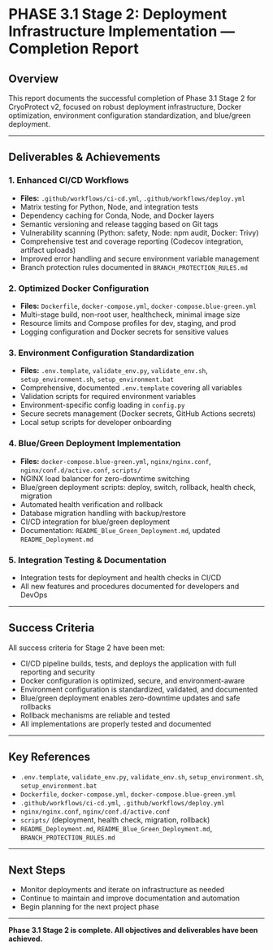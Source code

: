 # PHASE 3.1 Stage 2: Deployment Infrastructure Implementation — Completion Report

## Overview

This report documents the successful completion of Phase 3.1 Stage 2 for CryoProtect v2, focused on robust deployment infrastructure, Docker optimization, environment configuration standardization, and blue/green deployment.

---

## Deliverables & Achievements

### 1. Enhanced CI/CD Workflows
- **Files:** `.github/workflows/ci-cd.yml`, `.github/workflows/deploy.yml`
- Matrix testing for Python, Node, and integration tests
- Dependency caching for Conda, Node, and Docker layers
- Semantic versioning and release tagging based on Git tags
- Vulnerability scanning (Python: safety, Node: npm audit, Docker: Trivy)
- Comprehensive test and coverage reporting (Codecov integration, artifact uploads)
- Improved error handling and secure environment variable management
- Branch protection rules documented in `BRANCH_PROTECTION_RULES.md`

### 2. Optimized Docker Configuration
- **Files:** `Dockerfile`, `docker-compose.yml`, `docker-compose.blue-green.yml`
- Multi-stage build, non-root user, healthcheck, minimal image size
- Resource limits and Compose profiles for dev, staging, and prod
- Logging configuration and Docker secrets for sensitive values

### 3. Environment Configuration Standardization
- **Files:** `.env.template`, `validate_env.py`, `validate_env.sh`, `setup_environment.sh`, `setup_environment.bat`
- Comprehensive, documented `.env.template` covering all variables
- Validation scripts for required environment variables
- Environment-specific config loading in `config.py`
- Secure secrets management (Docker secrets, GitHub Actions secrets)
- Local setup scripts for developer onboarding

### 4. Blue/Green Deployment Implementation
- **Files:** `docker-compose.blue-green.yml`, `nginx/nginx.conf`, `nginx/conf.d/active.conf`, `scripts/`
- NGINX load balancer for zero-downtime switching
- Blue/green deployment scripts: deploy, switch, rollback, health check, migration
- Automated health verification and rollback
- Database migration handling with backup/restore
- CI/CD integration for blue/green deployment
- Documentation: `README_Blue_Green_Deployment.md`, updated `README_Deployment.md`

### 5. Integration Testing & Documentation
- Integration tests for deployment and health checks in CI/CD
- All new features and procedures documented for developers and DevOps

---

## Success Criteria

All success criteria for Stage 2 have been met:
- CI/CD pipeline builds, tests, and deploys the application with full reporting and security
- Docker configuration is optimized, secure, and environment-aware
- Environment configuration is standardized, validated, and documented
- Blue/green deployment enables zero-downtime updates and safe rollbacks
- Rollback mechanisms are reliable and tested
- All implementations are properly tested and documented

---

## Key References

- `.env.template`, `validate_env.py`, `validate_env.sh`, `setup_environment.sh`, `setup_environment.bat`
- `Dockerfile`, `docker-compose.yml`, `docker-compose.blue-green.yml`
- `.github/workflows/ci-cd.yml`, `.github/workflows/deploy.yml`
- `nginx/nginx.conf`, `nginx/conf.d/active.conf`
- `scripts/` (deployment, health check, migration, rollback)
- `README_Deployment.md`, `README_Blue_Green_Deployment.md`, `BRANCH_PROTECTION_RULES.md`

---

## Next Steps

- Monitor deployments and iterate on infrastructure as needed
- Continue to maintain and improve documentation and automation
- Begin planning for the next project phase

---

**Phase 3.1 Stage 2 is complete. All objectives and deliverables have been achieved.**